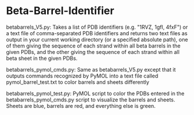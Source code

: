 # Beta-Barrel-Identifier

betabarrels_V5.py:
Takes a list of PDB identifiers (e.g. "1RVZ, 1gfl, 4fxF") or a text file of comma-separated PDB identifiers and returns two text files as output in your current working directory (or a specified absolute path), one of them giving the sequence of each strand within all beta barrels in the given PDBs, and the other giving the sequence of each strand within all beta sheet in the given PDBs.

betabarrels_pymol_cmds.py:
Same as betabarrels_V5.py except that it outputs commands recognized by PyMOL into a text file called pymol_barrel_test.txt to color barrels and sheets differently

betabarrels_pymol_test.py:
PyMOL script to color the PDBs entered in the betabarrels_pymol_cmds.py script to visualize the barrels and sheets. Sheets are blue, barrels are red, and everything else is green.

